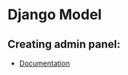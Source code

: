 # Django Model


## Creating admin panel:

* [Documentation](https://developer.mozilla.org/en-US/docs/Learn/Server-side/Django/Models)

